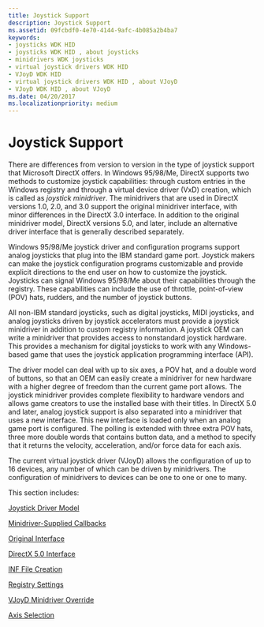 ```yaml
---
title: Joystick Support
description: Joystick Support
ms.assetid: 09fcbdf0-4e70-4144-9afc-4b085a2b4ba7
keywords:
- joysticks WDK HID
- joysticks WDK HID , about joysticks
- minidrivers WDK joysticks
- virtual joystick drivers WDK HID
- VJoyD WDK HID
- virtual joystick drivers WDK HID , about VJoyD
- VJoyD WDK HID , about VJoyD
ms.date: 04/20/2017
ms.localizationpriority: medium
---
```


# Joystick Support





There are differences from version to version in the type of joystick support that Microsoft DirectX offers. In Windows 95/98/Me, DirectX supports two methods to customize joystick capabilities: through custom entries in the Windows registry and through a virtual device driver (VxD) creation, which is called as *joystick minidriver*. The minidrivers that are used in DirectX versions 1.0, 2.0, and 3.0 support the original minidriver interface, with minor differences in the DirectX 3.0 interface. In addition to the original minidriver model, DirectX versions 5.0, and later, include an alternative driver interface that is generally described separately.

Windows 95/98/Me joystick driver and configuration programs support analog joysticks that plug into the IBM standard game port. Joystick makers can make the joystick configuration programs customizable and provide explicit directions to the end user on how to customize the joystick. Joysticks can signal Windows 95/98/Me about their capabilities through the registry. These capabilities can include the use of throttle, point-of-view (POV) hats, rudders, and the number of joystick buttons.

All non-IBM standard joysticks, such as digital joysticks, MIDI joysticks, and analog joysticks driven by joystick accelerators must provide a joystick minidriver in addition to custom registry information. A joystick OEM can write a minidriver that provides access to nonstandard joystick hardware. This provides a mechanism for digital joysticks to work with any Windows-based game that uses the joystick application programming interface (API).

The driver model can deal with up to six axes, a POV hat, and a double word of buttons, so that an OEM can easily create a minidriver for new hardware with a higher degree of freedom than the current game port allows. The joystick minidriver provides complete flexibility to hardware vendors and allows game creators to use the installed base with their titles. In DirectX 5.0 and later, analog joystick support is also separated into a minidriver that uses a new interface. This new interface is loaded only when an analog game port is configured. The polling is extended with three extra POV hats, three more double words that contains button data, and a method to specify that it returns the velocity, acceleration, and/or force data for each axis.

The current virtual joystick driver (VJoyD) allows the configuration of up to 16 devices, any number of which can be driven by minidrivers. The configuration of minidrivers to devices can be one to one or one to many.

This section includes:

[Joystick Driver Model](joystick-driver-model.md)

[Minidriver-Supplied Callbacks](minidriver-supplied-callbacks.md)

[Original Interface](original-interface.md)

[DirectX 5.0 Interface](directx-5-0-interface.md)

[INF File Creation](creating-an-inf-file.md)

[Registry Settings](registry-settings2.md)

[VJoyD Minidriver Override](vjoyd-minidriver-override.md)

[Axis Selection](axis-selection.md)

 

 




